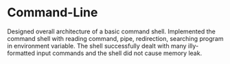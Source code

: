 # Command-Line

Designed overall architecture of a basic command shell.
Implemented the command shell with reading command, pipe, redirection, searching program in environment variable. The shell successfully dealt with many illy-formatted input commands and the shell did not cause memory leak.  
